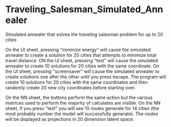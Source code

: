 # Traveling_Salesman_Simulated_Annealer
Simulated annealer that solves the traveling salesman problem for up to 20 cities

On the UI sheet, pressing "minimize energy" will cause the simulated annealer to create a solution for 20 cities that attempts to minimize total travel distance.
ON the UI sheet, pressing "test" will cause the simulated annealer to create 10 solutions for 20 cities with the same coordinate.
On the UI sheet, pressing "screensaver" will cause the simulated annealer to create solutions one after the other until you press escape. The program will create 10 solutions for 20 cities with the same coordinates and then randomly create 20 new city coordinates before starting over.

On the NN sheet, the buttons perform the same action but the various matrices used to perform the majority of calculates are visible.
On the NN sheet, if you press "test" you will see 10 routes generate for 14 cities (the most probably number the model will successfully generate). The routes will be displayed as projections in 20 dimension latent space.
